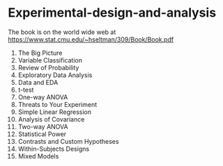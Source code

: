 # Experimental-design-and-analysis
The book is on the world wide web at
https://www.stat.cmu.edu/~hseltman/309/Book/Book.pdf

1. The Big Picture
2. Variable Classification
3. Review of Probability
4. Exploratory Data Analysis
5. Data and EDA
6. t-test
7. One-way ANOVA
8. Threats to Your Experiment
9. Simple Linear Regression
10. Analysis of Covariance
11. Two-way ANOVA
12. Statistical Power
13. Contrasts and Custom Hypotheses
14. Within-Subjects Designs
15. Mixed Models
